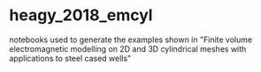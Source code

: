 # heagy_2018_emcyl
notebooks used to generate the examples shown in "Finite volume electromagnetic modelling on 2D and 3D cylindrical meshes with applications to steel cased wells"
